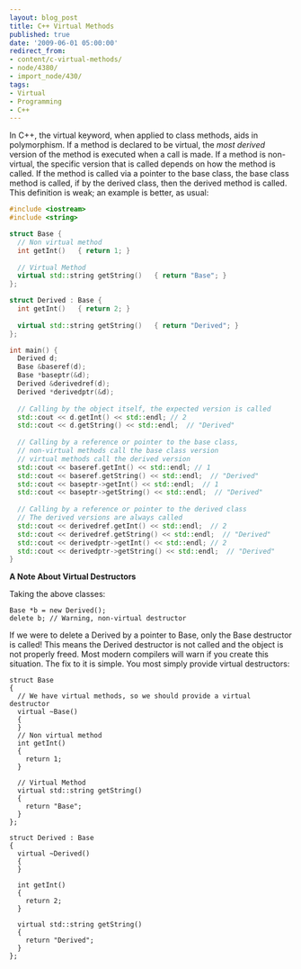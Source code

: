 ```yaml
---
layout: blog_post
title: C++ Virtual Methods
published: true
date: '2009-06-01 05:00:00'
redirect_from:
- content/c-virtual-methods/
- node/4380/
- import_node/430/
tags:
- Virtual
- Programming
- C++
---
```


In C++, the virtual keyword, when applied to class methods, aids in polymorphism. If a method is declared to be virtual, the *most derived* version of the method is executed when a call is made. If a method is non-virtual, the specific version that is called depends on how the method is called. If the method is called via a pointer to the base class, the base class method is called, if by the derived class, then the derived method is called. This definition is weak; an example is better, as usual: 

```cpp
#include <iostream> 
#include <string>  

struct Base {   
  // Non virtual method   
  int getInt()   { return 1; }    
  
  // Virtual Method   
  virtual std::string getString()   { return "Base"; } 
};  

struct Derived : Base { 
  int getInt()   { return 2; }    
  
  virtual std::string getString()   { return "Derived"; } 
};  

int main() {   
  Derived d;      
  Base &baseref(d);   
  Base *baseptr(&d);    
  Derived &derivedref(d);   
  Derived *derivedptr(&d);    
  
  // Calling by the object itself, the expected version is called   
  std::cout << d.getInt() << std::endl; // 2   
  std::cout << d.getString() << std::endl;  // "Derived"    
  
  // Calling by a reference or pointer to the base class,   
  // non-virtual methods call the base class version   
  // virtual methods call the derived version   
  std::cout << baseref.getInt() << std::endl; // 1   
  std::cout << baseref.getString() << std::endl;  // "Derived"    
  std::cout << baseptr->getInt() << std::endl;  // 1    
  std::cout << baseptr->getString() << std::endl;  // "Derived"    
  
  // Calling by a reference or pointer to the derived class   
  // The derived versions are always called   
  std::cout << derivedref.getInt() << std::endl;  // 2   
  std::cout << derivedref.getString() << std::endl;  // "Derived"    
  std::cout << derivedptr->getInt() << std::endl; // 2    
  std::cout << derivedptr->getString() << std::endl;  // "Derived" 
}
```

**A Note About Virtual Destructors** 

Taking the above classes:

    Base *b = new Derived();
    delete b; // Warning, non-virtual destructor

If we were to delete a Derived by a pointer to Base, only the Base destructor is called! This means the Derived destructor is not called and the object is not properly freed. Most modern compilers will warn if you create this situation. The fix to it is simple. You most simply provide virtual destructors:

    struct Base
    {
      // We have virtual methods, so we should provide a virtual destructor
      virtual ~Base()
      {
      }
      // Non virtual method
      int getInt()
      {
        return 1;
      }

      // Virtual Method
      virtual std::string getString()
      {
        return "Base";
      }
    };

    struct Derived : Base
    {
      virtual ~Derived()
      {
      }

      int getInt()
      {
        return 2;
      }

      virtual std::string getString()
      {
        return "Derived";
      }
    };

